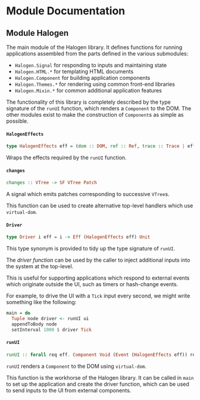 # Module Documentation

## Module Halogen


The main module of the Halogen library. It defines functions for running applications
assembled from the parts defined in the various submodules:

- `Halogen.Signal` for responding to inputs and maintaining state
- `Halogen.HTML.*` for templating HTML documents
- `Halogen.Component` for building application components
- `Halogen.Themes.*` for rendering using common front-end libraries
- `Halogen.Mixin.*` for common additional application features

The functionality of this library is completely described by the type signature of the `runUI`
function, which renders a `Component` to the DOM. The other modules exist to make the construction
of `Component`s as simple as possible.


#### `HalogenEffects`

``` purescript
type HalogenEffects eff = (dom :: DOM, ref :: Ref, trace :: Trace | eff)
```

Wraps the effects required by the `runUI` function.

#### `changes`

``` purescript
changes :: VTree -> SF VTree Patch
```

A signal which emits patches corresponding to successive `VTree`s.

This function can be used to create alternative top-level handlers which use `virtual-dom`.

#### `Driver`

``` purescript
type Driver i eff = i -> Eff (HalogenEffects eff) Unit
```

This type synonym is provided to tidy up the type signature of `runUI`.

The _driver function_ can be used by the caller to inject additional inputs into the system at the top-level.

This is useful for supporting applications which respond to external events which originate
outside the UI, such as timers or hash-change events.

For example, to drive the UI with a `Tick` input every second, we might write something like the following:

```purescript
main = do
  Tuple node driver <- runUI ui
  appendToBody node
  setInterval 1000 $ driver Tick
```

#### `runUI`

``` purescript
runUI :: forall req eff. Component Void (Event (HalogenEffects eff)) req req -> Eff (HalogenEffects eff) (Tuple HTMLElement (Driver req eff))
```

`runUI` renders a `Component` to the DOM using `virtual-dom`.

This function is the workhorse of the Halogen library. It can be called in `main`
to set up the application and create the driver function, which can be used to 
send inputs to the UI from external components.



